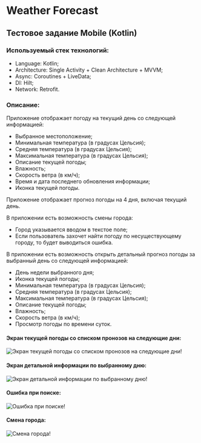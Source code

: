 # Weather Forecast

## Тестовое задание Mobile (Kotlin)

### Используемый стек технологий:

- Language: Kotlin;
- Architecture: Single Activity + Clean Architecture + MVVM;
- Async: Coroutines + LiveData;
- DI: Hilt;
- Network: Retrofit.

### Описание:

Приложение отображает погоду на текущий день со следующей информацией:
- Выбранное местоположение;
- Минимальная температура (в градусах Цельсия);
- Средняя температура (в градусах Цельсия);
- Максимальная температура (в градусах Цельсия);
- Описание текущей погоды;
- Влажность;
- Скорость ветра (в км/ч);
- Время и дата последнего обновления информации;
- Иконка текущей погоды.

Приложение отображает прогноз погоды на 4 дня, включая текущий день.

В приложении есть возможность смены города:
- Город указывается вводом в текстое поле;
- Если пользователь захочет найти погоду по несуществующему городу, то будет выводиться ошибка.

В приложении есть возможность открыть детальный прогноз погоды за выбранный день со следующей информацией:
- День недели выбранного дня;
- Иконка текущей погоды;
- Минимальная температура (в градусах Цельсия);
- Средняя температура (в градусах Цельсия);
- Максимальная температура (в градусах Цельсия);
- Описание текущей погоды;
- Влажность;
- Скорость ветра (в км/ч);
- Просмотр погоды по времени суток.

#### Экран текущей погоды со списком пронозов на следующие дни:
![Экран текущей погоды со списком пронозов на следующие дни!](/screenshots/current&forecast.jpg "Экран текущей погоды со списком пронозов на следующие дни")

#### Экран детальной информации по выбранному дню:
![Экран детальной информации по выбранному дню!](/screenshots/detail.jpg "Экран детальной информации по выбранному дню")

#### Ошибка при поиске:
![Ошибка при поиске!](/screenshots/error.jpg "Ошибка при поиске")

#### Смена города:
![Смена города!](/screenshots/Search.jpg "Смена города")
